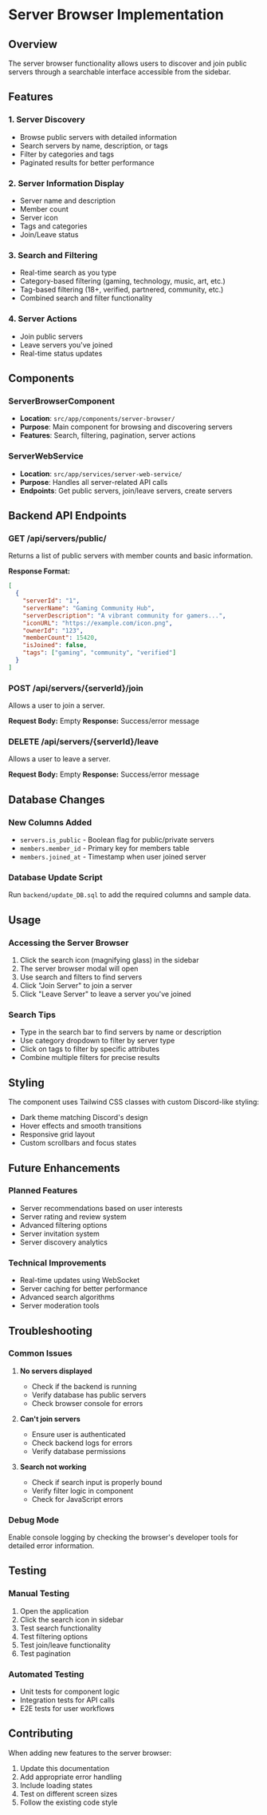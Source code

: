 # Server Browser Implementation

## Overview
The server browser functionality allows users to discover and join public servers through a searchable interface accessible from the sidebar.

## Features

### 1. Server Discovery
- Browse public servers with detailed information
- Search servers by name, description, or tags
- Filter by categories and tags
- Paginated results for better performance

### 2. Server Information Display
- Server name and description
- Member count
- Server icon
- Tags and categories
- Join/Leave status

### 3. Search and Filtering
- Real-time search as you type
- Category-based filtering (gaming, technology, music, art, etc.)
- Tag-based filtering (18+, verified, partnered, community, etc.)
- Combined search and filter functionality

### 4. Server Actions
- Join public servers
- Leave servers you've joined
- Real-time status updates

## Components

### ServerBrowserComponent
- **Location**: `src/app/components/server-browser/`
- **Purpose**: Main component for browsing and discovering servers
- **Features**: Search, filtering, pagination, server actions

### ServerWebService
- **Location**: `src/app/services/server-web-service/`
- **Purpose**: Handles all server-related API calls
- **Endpoints**: Get public servers, join/leave servers, create servers

## Backend API Endpoints

### GET /api/servers/public/
Returns a list of public servers with member counts and basic information.

**Response Format:**
```json
[
  {
    "serverId": "1",
    "serverName": "Gaming Community Hub",
    "serverDescription": "A vibrant community for gamers...",
    "iconURL": "https://example.com/icon.png",
    "ownerId": "123",
    "memberCount": 15420,
    "isJoined": false,
    "tags": ["gaming", "community", "verified"]
  }
]
```

### POST /api/servers/{serverId}/join
Allows a user to join a server.

**Request Body:** Empty
**Response:** Success/error message

### DELETE /api/servers/{serverId}/leave
Allows a user to leave a server.

**Request Body:** Empty
**Response:** Success/error message

## Database Changes

### New Columns Added
- `servers.is_public` - Boolean flag for public/private servers
- `members.member_id` - Primary key for members table
- `members.joined_at` - Timestamp when user joined server

### Database Update Script
Run `backend/update_DB.sql` to add the required columns and sample data.

## Usage

### Accessing the Server Browser
1. Click the search icon (magnifying glass) in the sidebar
2. The server browser modal will open
3. Use search and filters to find servers
4. Click "Join Server" to join a server
5. Click "Leave Server" to leave a server you've joined

### Search Tips
- Type in the search bar to find servers by name or description
- Use category dropdown to filter by server type
- Click on tags to filter by specific attributes
- Combine multiple filters for precise results

## Styling

The component uses Tailwind CSS classes with custom Discord-like styling:
- Dark theme matching Discord's design
- Hover effects and smooth transitions
- Responsive grid layout
- Custom scrollbars and focus states

## Future Enhancements

### Planned Features
- Server recommendations based on user interests
- Server rating and review system
- Advanced filtering options
- Server invitation system
- Server discovery analytics

### Technical Improvements
- Real-time updates using WebSocket
- Server caching for better performance
- Advanced search algorithms
- Server moderation tools

## Troubleshooting

### Common Issues

1. **No servers displayed**
   - Check if the backend is running
   - Verify database has public servers
   - Check browser console for errors

2. **Can't join servers**
   - Ensure user is authenticated
   - Check backend logs for errors
   - Verify database permissions

3. **Search not working**
   - Check if search input is properly bound
   - Verify filter logic in component
   - Check for JavaScript errors

### Debug Mode
Enable console logging by checking the browser's developer tools for detailed error information.

## Testing

### Manual Testing
1. Open the application
2. Click the search icon in sidebar
3. Test search functionality
4. Test filtering options
5. Test join/leave functionality
6. Test pagination

### Automated Testing
- Unit tests for component logic
- Integration tests for API calls
- E2E tests for user workflows

## Contributing

When adding new features to the server browser:
1. Update this documentation
2. Add appropriate error handling
3. Include loading states
4. Test on different screen sizes
5. Follow the existing code style
